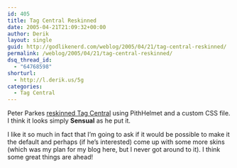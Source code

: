```yaml
---
id: 405
title: Tag Central Reskinned
date: 2005-04-21T21:09:32+00:00
author: Derik
layout: single
guid: http://godlikenerd.com/weblog/2005/04/21/tag-central-reskinned/
permalink: /weblog/2005/04/21/tag-central-reskinned/
dsq_thread_id:
  - "64768598"
shorturl:
  - http://l.derik.us/5g
categories:
  - Tag Central
---
```

Peter Parkes [reskinned Tag Central](http://hiddenchemistry.com/2005/04/21/folksonomies-and-tag-sensual-skinning-tag-central-using-pithhelmet-and-safari/) using PithHelmet and a custom CSS file. I think it looks simply **Sensual** as he put it.

I like it so much in fact that I&#8217;m going to ask if it would be possible to make it the default and perhaps (if he&#8217;s interested) come up with some more skins (which was my plan for my blog here, but I never got around to it). I think some great things are ahead!